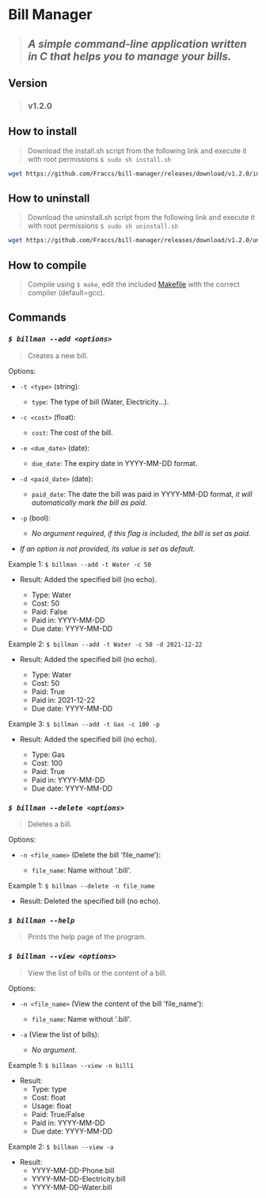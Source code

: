 # **Bill Manager**

> ## *A simple command-line application written in C that helps you to manage your bills.*

## **Version**

> ### v1.2.0

## **How to install**

> Download the install.sh script from the following link and execute it with root permissions ```$ sudo sh install.sh```

```bash
wget https://github.com/Fraccs/bill-manager/releases/download/v1.2.0/install.sh
```

## **How to uninstall**

> Download the uninstall.sh script from the following link and execute it with root permissions ```$ sudo sh uninstall.sh```

```bash
wget https://github.com/Fraccs/bill-manager/releases/download/v1.2.0/uninstall.sh
```

## **How to compile**

> Compile using ```$ make```, edit the included [Makefile](https://github.com/Fraccs/bill-manager/blob/main/Makefile) with the correct compiler (default=gcc).

## **Commands**

### ***```$ billman --add <options>```***

> Creates a new bill.

Options:

* ```-t <type>``` (string):

    - ```type```: The type of bill (Water, Electricity...).  

* ```-c <cost>``` (float):
    
    * ```cost```: The cost of the bill.

* ```-e <due_date>``` (date):

    * ```due_date```: The expiry date in YYYY-MM-DD format.

* ```-d <paid_date>``` (date): 

    * ```paid_date```: The date the bill was paid in YYYY-MM-DD format, *it will automatically mark the bill as paid*.

* ```-p``` (bool):

    * *No argument required, if this flag is included, the bill is set as paid.*

* *If an option is not provided, its value is set as default.*

Example 1: ```$ billman --add -t Water -c 50```

* Result: Added the specified bill (no echo).

    * Type: Water
    * Cost: 50
    * Paid: False
    * Paid in: YYYY-MM-DD
    * Due date: YYYY-MM-DD

Example 2: ```$ billman --add -t Water -c 50 -d 2021-12-22```

* Result: Added the specified bill (no echo).

    * Type: Water
    * Cost: 50
    * Paid: True
    * Paid in: 2021-12-22
    * Due date: YYYY-MM-DD

Example 3: ```$ billman --add -t Gas -c 100 -p```

* Result: Added the specified bill (no echo).

    * Type: Gas
    * Cost: 100
    * Paid: True
    * Paid in: YYYY-MM-DD
    * Due date: YYYY-MM-DD

### ***```$ billman --delete <options>```***

> Deletes a bill.

Options: 

* ```-n <file_name>``` (Delete the bill 'file_name'):

    * ```file_name```: Name without '.bill'.

Example 1: ```$ billman --delete -n file_name```

* Result: Deleted the specified bill (no echo).

### ***```$ billman --help```***

> Prints the help page of the program.

### ***```$ billman --view <options>```***

> View the list of bills or the content of a bill.

Options: 

* ```-n <file_name>``` (View the content of the bill 'file_name'):

    * ```file_name```: Name without '.bill'.
    
* ```-a``` (View the list of bills):

    * *No argument*.

Example 1: ```$ billman --view -n bill1```

* Result:  
    * Type: type
    * Cost: float
    * Usage: float
    * Paid: True/False
    * Paid in: YYYY-MM-DD
    * Due date: YYYY-MM-DD

Example 2: ```$ billman --view -a```

* Result:  
    * YYYY-MM-DD-Phone.bill
    * YYYY-MM-DD-Electricity.bill
    * YYYY-MM-DD-Water.bill